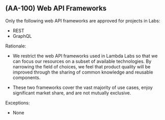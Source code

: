 ## (AA-100) Web API Frameworks
Only the following web API frameworks are approved for projects in Labs:

- REST
- GraphQL

Rationale:

- We restrict the web API frameworks used in Lambda Labs so that we can focus our resources on a subset of available technologies. By narrowing the field of choices, we feel that product quality will be improved through the sharing of common knowledge and reusable components.

- These two frameworks cover the vast majority of use cases, enjoy significant market share, and are not mutually exclusive.

Exceptions:

- None
